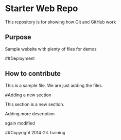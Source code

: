# Starter Web Repo

This repository is for showing how Git and GitHub work

## Purpose

Sample website with plenty of files for demos


##Deployment

## How to contribute 

This is a sample file. We are just adding the files.


#Adding a new section

This section is a new section.


Adding more description

again modified

##Copyright
2014 Git.Training